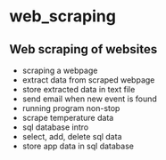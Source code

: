 ﻿# web_scraping
## Web scraping of websites
  - scraping a webpage
  - extract data from scraped webpage
  - store extracted data in text file
  - send email when new event is found
  - running program non-stop
  - scrape temperature data
  - sql database intro
  - select, add, delete sql data
  - store app data in sql database
